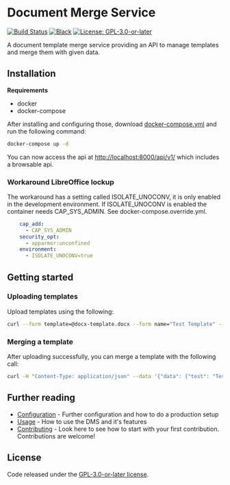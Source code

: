 # Document Merge Service

[![Build Status](https://github.com/adfinis/document-merge-service/actions/workflows/tests.yml/badge.svg)](https://github.com/adfinis/document-merge-service/actions/workflows/tests.yml)
[![Black](https://img.shields.io/badge/code%20style-black-000000.svg)](https://github.com/adfinis/document-merge-service)
[![License: GPL-3.0-or-later](https://img.shields.io/github/license/adfinis/document-merge-service)](https://spdx.org/licenses/GPL-3.0-or-later.html)

A document template merge service providing an API to manage templates and merge them with given data.

## Installation

**Requirements**
* docker
* docker-compose

After installing and configuring those, download [docker-compose.yml](https://raw.githubusercontent.com/adfinis/document-merge-service/master/docker-compose.yml) and run the following command:

```bash
docker-compose up -d
```

You can now access the api at [http://localhost:8000/api/v1/](http://localhost:8000/api/v1/) which includes a browsable api.

### Workaround LibreOffice lockup

The workaround has a setting called ISOLATE_UNOCONV, it is only enabled in the
development environment. If ISOLATE_UNOCONV is enabled the container needs
CAP_SYS_ADMIN. See docker-compose.override.yml.

```yaml
    cap_add:
      - CAP_SYS_ADMIN
    security_opt:
      - apparmor:unconfined
    environment:
      - ISOLATE_UNOCONV=true
```

## Getting started

### Uploading templates

Upload templates using the following:

```bash
curl --form template=@docx-template.docx --form name="Test Template" --form engine=docx-template http://localhost:8000/api/v1/template/
```

### Merging a template

After uploading successfully, you can merge a template with the following call:

```bash
curl -H "Content-Type: application/json" --data '{"data": {"test": "Test Input"}}' http://localhost:8000/api/v1/template/test-template/merge/ > output.docx
```


## Further reading

* [Configuration](CONFIGURATION.md) - Further configuration and how to do a production setup
* [Usage](USAGE.md) - How to use the DMS and it's features
* [Contributing](CONTRIBUTING.md) - Look here to see how to start with your first
  contribution. Contributions are welcome!

## License

Code released under the [GPL-3.0-or-later license](LICENSE).
